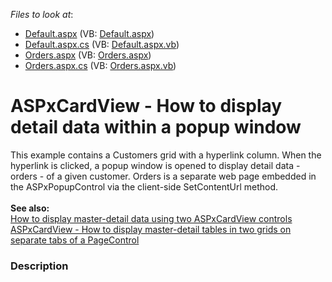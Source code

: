 <!-- default file list -->
*Files to look at*:

* [Default.aspx](./CS/Default.aspx) (VB: [Default.aspx](./VB/Default.aspx))
* [Default.aspx.cs](./CS/Default.aspx.cs) (VB: [Default.aspx.vb](./VB/Default.aspx.vb))
* [Orders.aspx](./CS/Orders.aspx) (VB: [Orders.aspx](./VB/Orders.aspx))
* [Orders.aspx.cs](./CS/Orders.aspx.cs) (VB: [Orders.aspx.vb](./VB/Orders.aspx.vb))
<!-- default file list end -->
# ASPxCardView - How to display detail data within a popup window


This example contains a Customers grid with a hyperlink column. When the hyperlink is clicked, a popup window is opened to display detail data - orders - of a given customer. Orders is a separate web page embedded in the ASPxPopupControl via the client-side SetContentUrl method.<br><br><strong>See also:</strong><br><a href="https://www.devexpress.com/Support/Center/Example/Details/T272616">How to display master-detail data using two ASPxCardView controls</a><br><a href="https://www.devexpress.com/Support/Center/Example/Details/T339546">ASPxCardView - How to display master-detail tables in two grids on separate tabs of a PageControl</a>


<h3>Description</h3>

&nbsp;

<br/>


